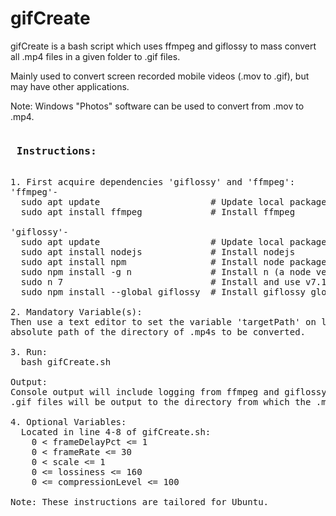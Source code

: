 # gifCreate

gifCreate is a bash script which uses ffmpeg and giflossy to mass convert all .mp4 files in a given folder to .gif files. 

Mainly used to convert screen recorded mobile videos (.mov to .gif), but may have other applications. 

Note: Windows "Photos" software can be used to convert from .mov to .mp4.

<pre>
<h3> Instructions: </h3>
1. First acquire dependencies 'giflossy' and 'ffmpeg':
'ffmpeg'-
&nbsp;&nbsp;sudo apt update                     # Update local packages list
&nbsp;&nbsp;sudo apt install ffmpeg             # Install ffmpeg

'giflossy'-
&nbsp;&nbsp;sudo apt update                     # Update local packages list
&nbsp;&nbsp;sudo apt install nodejs             # Install nodejs
&nbsp;&nbsp;sudo apt install npm                # Install node package manager (npm)
&nbsp;&nbsp;sudo npm install -g n               # Install n (a node version manager) globally
&nbsp;&nbsp;sudo n 7                            # Install and use v7.10.1
&nbsp;&nbsp;sudo npm install --global giflossy  # Install giflossy globally

2. Mandatory Variable(s):
Then use a text editor to set the variable 'targetPath' on line 3 of gifCreate.sh to the 
absolute path of the directory of .mp4s to be converted.

3. Run:
&nbsp;&nbsp;bash gifCreate.sh

Output:
Console output will include logging from ffmpeg and giflossy.
.gif files will be output to the directory from which the .mp4s were collected.

4. Optional Variables:
&nbsp;&nbsp;Located in line 4-8 of gifCreate.sh:
&nbsp;&nbsp;&nbsp;&nbsp;0 < frameDelayPct <= 1
&nbsp;&nbsp;&nbsp;&nbsp;0 < frameRate <= 30
&nbsp;&nbsp;&nbsp;&nbsp;0 < scale <= 1
&nbsp;&nbsp;&nbsp;&nbsp;0 <= lossiness <= 160
&nbsp;&nbsp;&nbsp;&nbsp;0 <= compressionLevel <= 100

Note: These instructions are tailored for Ubuntu.
</pre>
